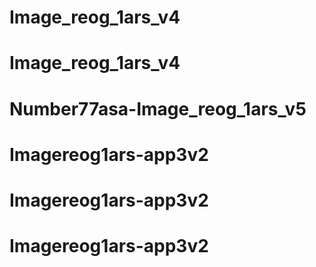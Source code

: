 # Image_reog_1ars_v4
# Image_reog_1ars_v4
# Number77asa-Image_reog_1ars_v5
# Imagereog1ars-app3v2
# Imagereog1ars-app3v2
# Imagereog1ars-app3v2

